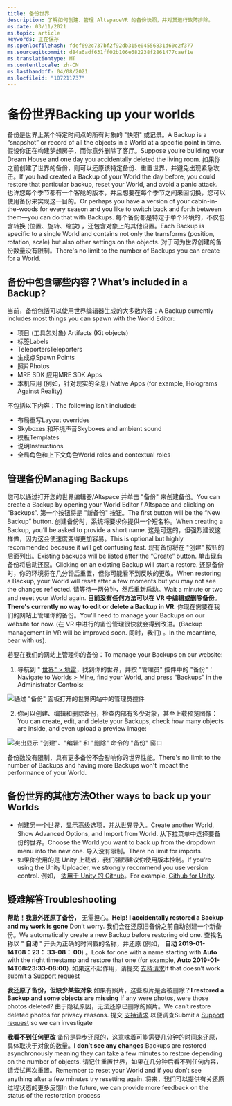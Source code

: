 ```yaml
---
title: 备份世界
description: 了解如何创建、管理 AltspaceVR 的备份快照，并对其进行故障排除。
ms.date: 03/11/2021
ms.topic: article
keywords: 正在保存
ms.openlocfilehash: fdef692c737bf2f92db315e04556831d60c2f377
ms.sourcegitcommit: d84a6adf631ff02b106e682238f2861477caef1e
ms.translationtype: MT
ms.contentlocale: zh-CN
ms.lasthandoff: 04/08/2021
ms.locfileid: "107211737"
---
```

# <a name="backing-up-your-worlds"></a><span data-ttu-id="6ba50-104">备份世界</span><span class="sxs-lookup"><span data-stu-id="6ba50-104">Backing up your worlds</span></span>

<span data-ttu-id="6ba50-105">备份是世界上某个特定时间点的所有对象的 "快照" 或记录。</span><span class="sxs-lookup"><span data-stu-id="6ba50-105">A Backup is a “snapshot” or record of all the objects in a World at a specific point in time.</span></span> <span data-ttu-id="6ba50-106">假设你正在构建梦想房子，而你意外删除了客厅。</span><span class="sxs-lookup"><span data-stu-id="6ba50-106">Suppose you’re building your Dream House and one day you accidentally deleted the living room.</span></span> <span data-ttu-id="6ba50-107">如果你之前创建了世界的备份，则可以还原该特定备份、重置世界，并避免出现紧急攻击。</span><span class="sxs-lookup"><span data-stu-id="6ba50-107">If you had created a Backup of your World the day before, you could restore that particular backup, reset your World, and avoid a panic attack.</span></span> <span data-ttu-id="6ba50-108">也许您每个季节都有一个客舱的版本，并且想要在每个季节之间来回切换，您可以使用备份来实现这一目的。</span><span class="sxs-lookup"><span data-stu-id="6ba50-108">Or perhaps you have a version of your cabin-in-the-woods for every season and you like to switch back and forth between them—you can do that with Backups.</span></span> <span data-ttu-id="6ba50-109">每个备份都是特定于单个环境的，不仅包含转换 (位置、旋转、缩放) ，还包含对象上的其他设置。</span><span class="sxs-lookup"><span data-stu-id="6ba50-109">Each Backup is specific to a single World and contains not only the transforms (position, rotation, scale) but also other settings on the objects.</span></span> <span data-ttu-id="6ba50-110">对于可为世界创建的备份数量没有限制。</span><span class="sxs-lookup"><span data-stu-id="6ba50-110">There's no limit to the number of Backups you can create for a World.</span></span>  

## <a name="whats-included-in-a-backup"></a><span data-ttu-id="6ba50-111">备份中包含哪些内容？</span><span class="sxs-lookup"><span data-stu-id="6ba50-111">What’s included in a Backup?</span></span>

<span data-ttu-id="6ba50-112">当前，备份包括可以使用世界编辑器生成的大多数内容：</span><span class="sxs-lookup"><span data-stu-id="6ba50-112">A Backup currently includes most things you can spawn with the World Editor:</span></span>
* <span data-ttu-id="6ba50-113">项目 (工具包对象) </span><span class="sxs-lookup"><span data-stu-id="6ba50-113">Artifacts (Kit objects)</span></span>
* <span data-ttu-id="6ba50-114">标签</span><span class="sxs-lookup"><span data-stu-id="6ba50-114">Labels</span></span>
* <span data-ttu-id="6ba50-115">Teleporters</span><span class="sxs-lookup"><span data-stu-id="6ba50-115">Teleporters</span></span>
* <span data-ttu-id="6ba50-116">生成点</span><span class="sxs-lookup"><span data-stu-id="6ba50-116">Spawn Points</span></span>
* <span data-ttu-id="6ba50-117">照片</span><span class="sxs-lookup"><span data-stu-id="6ba50-117">Photos</span></span>
* <span data-ttu-id="6ba50-118">MRE SDK 应用</span><span class="sxs-lookup"><span data-stu-id="6ba50-118">MRE SDK Apps</span></span>
* <span data-ttu-id="6ba50-119">本机应用 (例如，针对现实的全息) </span><span class="sxs-lookup"><span data-stu-id="6ba50-119">Native Apps (for example, Holograms Against Reality)</span></span>

<span data-ttu-id="6ba50-120">不包括以下内容：</span><span class="sxs-lookup"><span data-stu-id="6ba50-120">The following isn’t included:</span></span>

* <span data-ttu-id="6ba50-121">布局重写</span><span class="sxs-lookup"><span data-stu-id="6ba50-121">Layout overrides</span></span>
* <span data-ttu-id="6ba50-122">Skyboxes 和环境声音</span><span class="sxs-lookup"><span data-stu-id="6ba50-122">Skyboxes and ambient sound</span></span>
* <span data-ttu-id="6ba50-123">模板</span><span class="sxs-lookup"><span data-stu-id="6ba50-123">Templates</span></span>
* <span data-ttu-id="6ba50-124">说明</span><span class="sxs-lookup"><span data-stu-id="6ba50-124">Instructions</span></span>
* <span data-ttu-id="6ba50-125">全局角色和上下文角色</span><span class="sxs-lookup"><span data-stu-id="6ba50-125">World roles and contextual roles</span></span>

## <a name="managing-backups"></a><span data-ttu-id="6ba50-126">管理备份</span><span class="sxs-lookup"><span data-stu-id="6ba50-126">Managing Backups</span></span>

<span data-ttu-id="6ba50-127">您可以通过打开您的世界编辑器/Altspace 并单击 "备份" 来创建备份。</span><span class="sxs-lookup"><span data-stu-id="6ba50-127">You can create a Backup by opening your World Editor / Altspace and clicking on “Backups”.</span></span> <span data-ttu-id="6ba50-128">第一个按钮将是 "新备份" 按钮。</span><span class="sxs-lookup"><span data-stu-id="6ba50-128">The first button will be the “New Backup” button.</span></span> <span data-ttu-id="6ba50-129">创建备份时，系统将要求你提供一个短名称。</span><span class="sxs-lookup"><span data-stu-id="6ba50-129">When creating a Backup, you’ll be asked to provide a short name.</span></span> <span data-ttu-id="6ba50-130">这是可选的，但强烈建议这样做，因为这会使速度变得更加容易。</span><span class="sxs-lookup"><span data-stu-id="6ba50-130">This is optional but highly recommended because it will get confusing fast.</span></span> <span data-ttu-id="6ba50-131">现有备份将在 "创建" 按钮的后面列出。</span><span class="sxs-lookup"><span data-stu-id="6ba50-131">Existing backups will be listed after the “Create” button.</span></span> <span data-ttu-id="6ba50-132">单击现有备份将启动还原。</span><span class="sxs-lookup"><span data-stu-id="6ba50-132">Clicking on an existing Backup will start a restore.</span></span> <span data-ttu-id="6ba50-133">还原备份时，你的环境将在几分钟后重置，但你可能看不到反映的更改。</span><span class="sxs-lookup"><span data-stu-id="6ba50-133">When restoring a Backup, your World will reset after a few moments but you may not see the changes reflected.</span></span> <span data-ttu-id="6ba50-134">请等待一两分钟，然后重新启动。</span><span class="sxs-lookup"><span data-stu-id="6ba50-134">Wait a minute or two and reset your World again.</span></span> <span data-ttu-id="6ba50-135">**目前没有任何方法可以在 VR 中编辑或删除备份**。</span><span class="sxs-lookup"><span data-stu-id="6ba50-135">**There's currently no way to edit or delete a Backup in VR**.</span></span> <span data-ttu-id="6ba50-136">你现在需要在我们的网站上管理你的备份。</span><span class="sxs-lookup"><span data-stu-id="6ba50-136">You'll need to manage your Backups on our website for now.</span></span> <span data-ttu-id="6ba50-137"> (在 VR 中进行的备份管理很快就会得到改进。</span><span class="sxs-lookup"><span data-stu-id="6ba50-137">(Backup management in VR will be improved soon.</span></span> <span data-ttu-id="6ba50-138">同时，我们) 。</span><span class="sxs-lookup"><span data-stu-id="6ba50-138">In the meantime, bear with us).</span></span>

<span data-ttu-id="6ba50-139">若要在我们的网站上管理你的备份：</span><span class="sxs-lookup"><span data-stu-id="6ba50-139">To manage your Backups on our website:</span></span>

1. <span data-ttu-id="6ba50-140">导航到 " [世界" > 地雷](https://account.altvr.com/users/sign_in)，找到你的世界，并按 "管理员" 控件中的 "备份"：</span><span class="sxs-lookup"><span data-stu-id="6ba50-140">Navigate to [Worlds > Mine](https://account.altvr.com/users/sign_in), find your World, and press “Backups” in the Administrator Controls:</span></span>

![通过 "备份" 面板打开的世界网站中的管理员控件](images/world-backup-img-01.png)

2. <span data-ttu-id="6ba50-142">你可以创建、编辑和删除备份，检查内部有多少对象，甚至上载预览图像：</span><span class="sxs-lookup"><span data-stu-id="6ba50-142">You can create, edit, and delete your Backups, check how many objects are inside, and even upload a preview image:</span></span> 

![突出显示 "创建"、"编辑" 和 "删除" 命令的 "备份" 窗口](images/world-backup-img-02.png)

<span data-ttu-id="6ba50-144">备份数没有限制，具有更多备份不会影响你的世界性能。</span><span class="sxs-lookup"><span data-stu-id="6ba50-144">There's no limit to the number of Backups and having more Backups won't impact the performance of your World.</span></span>

## <a name="other-ways-to-back-up-your-worlds"></a><span data-ttu-id="6ba50-145">备份世界的其他方法</span><span class="sxs-lookup"><span data-stu-id="6ba50-145">Other ways to back up your Worlds</span></span>

* <span data-ttu-id="6ba50-146">创建另一个世界，显示高级选项，并从世界导入。</span><span class="sxs-lookup"><span data-stu-id="6ba50-146">Create another World, Show Advanced Options, and Import from World.</span></span> <span data-ttu-id="6ba50-147">从下拉菜单中选择要备份的世界。</span><span class="sxs-lookup"><span data-stu-id="6ba50-147">Choose the World you want to back up from the dropdown menu into the new one.</span></span> <span data-ttu-id="6ba50-148">导入没有限制。</span><span class="sxs-lookup"><span data-stu-id="6ba50-148">There no limit for imports.</span></span>
* <span data-ttu-id="6ba50-149">如果你使用的是 Unity 上载者，我们强烈建议你使用版本控制。</span><span class="sxs-lookup"><span data-stu-id="6ba50-149">If you’re using the Unity Uploader, we strongly recommend you use version control.</span></span> <span data-ttu-id="6ba50-150">例如， [适用于 Unity 的 Github](https://unity.github.com)。</span><span class="sxs-lookup"><span data-stu-id="6ba50-150">For example, [Github for Unity](https://unity.github.com).</span></span>

## <a name="troubleshooting"></a><span data-ttu-id="6ba50-151">疑难解答</span><span class="sxs-lookup"><span data-stu-id="6ba50-151">Troubleshooting</span></span>

<span data-ttu-id="6ba50-152">**帮助！我意外还原了备份，** 无需担心。</span><span class="sxs-lookup"><span data-stu-id="6ba50-152">**Help! I accidentally restored a Backup and my work is gone** Don’t worry.</span></span> <span data-ttu-id="6ba50-153">我们会在还原旧备份之前自动创建一个新备份。</span><span class="sxs-lookup"><span data-stu-id="6ba50-153">We automatically create a new Backup before restoring old one.</span></span> <span data-ttu-id="6ba50-154">查找名称以 " **自动** " 开头为正确的时间戳的名称，并还原 (例如， **自动 2019-01-14T08：23： 33-08： 00**) 。</span><span class="sxs-lookup"><span data-stu-id="6ba50-154">Look for one with a name starting with **Auto** with the right timestamp and restore that one (for example, **Auto 2019-01-14T08:23:33-08:00**).</span></span>  <span data-ttu-id="6ba50-155">如果这不起作用，请提交 [支持请求](https://help.altvr.com/hc/requests/new)</span><span class="sxs-lookup"><span data-stu-id="6ba50-155">If that doesn’t work submit a [Support request](https://help.altvr.com/hc/requests/new)</span></span>

<span data-ttu-id="6ba50-156">**我还原了备份，但缺少某些对象** 如果有照片，这些照片是否被删除？</span><span class="sxs-lookup"><span data-stu-id="6ba50-156">**I restored a Backup and some objects are missing** If any were photos, were those photos deleted?</span></span> <span data-ttu-id="6ba50-157">由于隐私原因，无法还原已删除的照片。</span><span class="sxs-lookup"><span data-stu-id="6ba50-157">We can’t restore deleted photos for privacy reasons.</span></span> <span data-ttu-id="6ba50-158">提交 [支持请求](https://help.altvr.com/hc/requests/new) 以便调查</span><span class="sxs-lookup"><span data-stu-id="6ba50-158">Submit a [Support request](https://help.altvr.com/hc/requests/new) so we can investigate</span></span>

<span data-ttu-id="6ba50-159">**我看不到任何更改** 备份是异步还原的，这意味着可能需要几分钟的时间来还原，具体取决于对象的数量。</span><span class="sxs-lookup"><span data-stu-id="6ba50-159">**I don’t see any changes** Backups are restored asynchronously meaning they can take a few minutes to restore depending on the number of objects.</span></span> <span data-ttu-id="6ba50-160">请记住重置世界，如果在几分钟后看不到任何内容，请尝试再次重置。</span><span class="sxs-lookup"><span data-stu-id="6ba50-160">Remember to reset your World and if you don’t see anything after a few minutes try resetting again.</span></span> <span data-ttu-id="6ba50-161">将来，我们可以提供有关还原过程状态的更多反馈</span><span class="sxs-lookup"><span data-stu-id="6ba50-161">In the future, we can provide more feedback on the status of the restoration process</span></span>